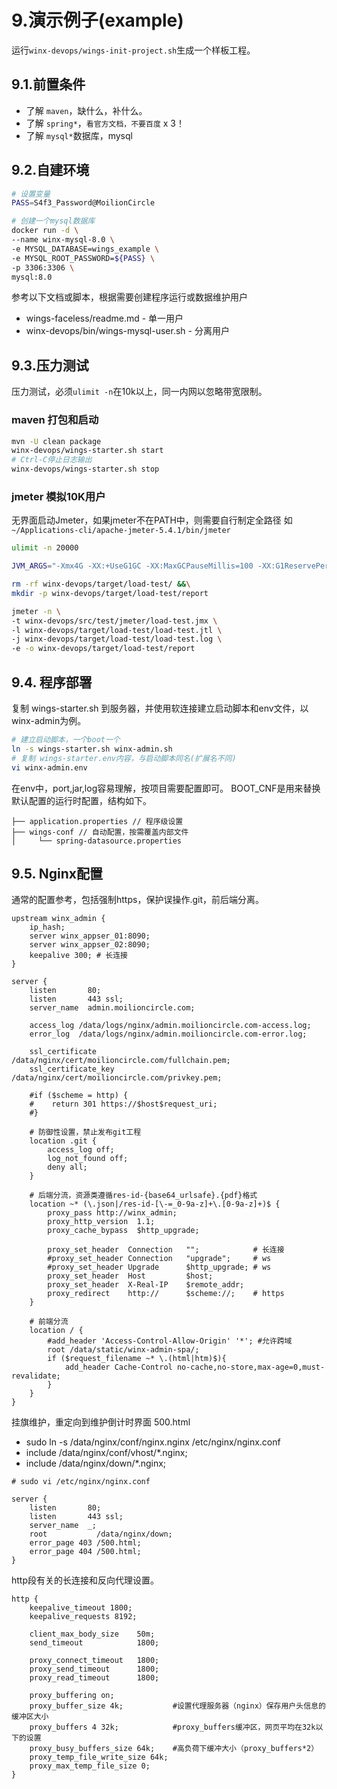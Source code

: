 # 9.演示例子(example)

运行`winx-devops/wings-init-project.sh`生成一个样板工程。

## 9.1.前置条件

* 了解 `maven`，缺什么，补什么。
* 了解 `spring*`，`看官方文档，不要百度` x 3！
* 了解 `mysql*`数据库，mysql

## 9.2.自建环境

```bash
# 设置变量
PASS=S4f3_Password@MoilionCircle

# 创建一个mysql数据库
docker run -d \
--name winx-mysql-8.0 \
-e MYSQL_DATABASE=wings_example \
-e MYSQL_ROOT_PASSWORD=${PASS} \
-p 3306:3306 \
mysql:8.0
```

参考以下文档或脚本，根据需要创建程序运行或数据维护用户

* wings-faceless/readme.md - 单一用户
* winx-devops/bin/wings-mysql-user.sh - 分离用户

## 9.3.压力测试

压力测试，必须`ulimit -n`在10k以上，同一内网以忽略带宽限制。

### maven 打包和启动

```bash
mvn -U clean package
winx-devops/wings-starter.sh start
# Ctrl-C停止日志输出
winx-devops/wings-starter.sh stop
```

### jmeter 模拟10K用户

无界面启动Jmeter，如果jmeter不在PATH中，则需要自行制定全路径
如 `~/Applications-cli/apache-jmeter-5.4.1/bin/jmeter`

```bash
ulimit -n 20000

JVM_ARGS="-Xmx4G -XX:+UseG1GC -XX:MaxGCPauseMillis=100 -XX:G1ReservePercent=20"

rm -rf winx-devops/target/load-test/ &&\
mkdir -p winx-devops/target/load-test/report

jmeter -n \
-t winx-devops/src/test/jmeter/load-test.jmx \
-l winx-devops/target/load-test/load-test.jtl \
-j winx-devops/target/load-test/load-test.log \
-e -o winx-devops/target/load-test/report
```

## 9.4. 程序部署

复制 wings-starter.sh 到服务器，并使用软连接建立启动脚本和env文件，以winx-admin为例。

```bash
# 建立启动脚本，一个boot一个
ln -s wings-starter.sh winx-admin.sh
# 复制 wings-starter.env内容，与启动脚本同名(扩展名不同)
vi winx-admin.env
```

在env中，port,jar,log容易理解，按项目需要配置即可。
BOOT_CNF是用来替换默认配置的运行时配置，结构如下。

```text
├── application.properties // 程序级设置
├── wings-conf // 自动配置，按需覆盖内部文件
│     └── spring-datasource.properties
```

## 9.5. Nginx配置

通常的配置参考，包括强制https，保护误操作.git，前后端分离。

```nginx
upstream winx_admin {
    ip_hash;
    server winx_appser_01:8090;
    server winx_appser_02:8090;
    keepalive 300; # 长连接
}

server {
    listen       80;
    listen       443 ssl;
    server_name  admin.moilioncircle.com;

    access_log /data/logs/nginx/admin.moilioncircle.com-access.log;
    error_log  /data/logs/nginx/admin.moilioncircle.com-error.log;

    ssl_certificate     /data/nginx/cert/moilioncircle.com/fullchain.pem;
    ssl_certificate_key /data/nginx/cert/moilioncircle.com/privkey.pem;

    #if ($scheme = http) {
    #    return 301 https://$host$request_uri;
    #}
    
    # 防御性设置，禁止发布git工程
    location .git {
        access_log off;
        log_not_found off;
        deny all;
    }

    # 后端分流，资源类遵循res-id-{base64_urlsafe}.{pdf}格式
    location ~* (\.json|/res-id-[\-=_0-9a-z]+\.[0-9a-z]+)$ {
        proxy_pass http://winx_admin;
        proxy_http_version  1.1;
        proxy_cache_bypass  $http_upgrade;
    
        proxy_set_header  Connection   "";            # 长连接
        #proxy_set_header Connection   "upgrade";     # ws
        #proxy_set_header Upgrade      $http_upgrade; # ws
        proxy_set_header  Host         $host;
        proxy_set_header  X-Real-IP    $remote_addr;
        proxy_redirect    http://      $scheme://;    # https
    }

    # 前端分流
    location / {
        #add_header 'Access-Control-Allow-Origin' '*'; #允许跨域
        root /data/static/winx-admin-spa/;
        if ($request_filename ~* \.(html|htm)$){
            add_header Cache-Control no-cache,no-store,max-age=0,must-revalidate;
        }
    }
}
```

挂旗维护，重定向到维护倒计时界面 500.html

* sudo ln -s /data/nginx/conf/nginx.nginx /etc/nginx/nginx.conf
* include /data/nginx/conf/vhost/*.nginx;
* include /data/nginx/down/*.nginx;

```nginx
# sudo vi /etc/nginx/nginx.conf

server {
    listen       80;
    listen       443 ssl;
    server_name  _;
    root           /data/nginx/down;
    error_page 403 /500.html;
    error_page 404 /500.html;
}
```

http段有关的长连接和反向代理设置。

```nginx
http {
    keepalive_timeout 1800;
    keepalive_requests 8192;

    client_max_body_size    50m;
    send_timeout            1800;
    
    proxy_connect_timeout   1800;
    proxy_send_timeout      1800;
    proxy_read_timeout      1800;

    proxy_buffering on;
    proxy_buffer_size 4k;           #设置代理服务器（nginx）保存用户头信息的缓冲区大小
    proxy_buffers 4 32k;            #proxy_buffers缓冲区，网页平均在32k以下的设置
    proxy_busy_buffers_size 64k;    #高负荷下缓冲大小（proxy_buffers*2）
    proxy_temp_file_write_size 64k;
    proxy_max_temp_file_size 0;
}
```
